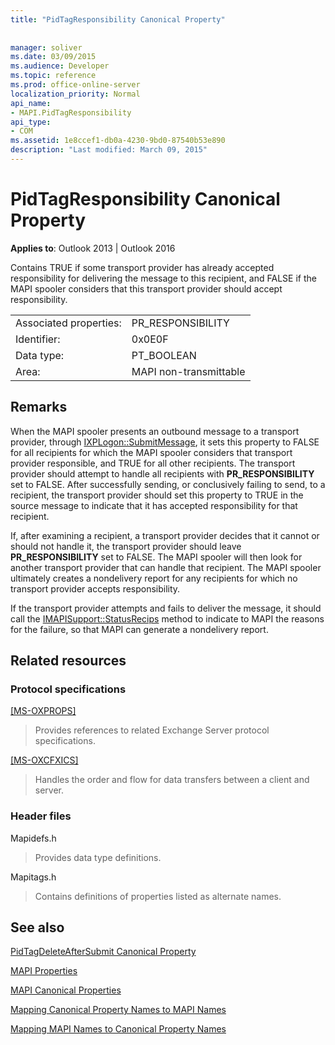 ```yaml
---
title: "PidTagResponsibility Canonical Property"
 
 
manager: soliver
ms.date: 03/09/2015
ms.audience: Developer
ms.topic: reference
ms.prod: office-online-server
localization_priority: Normal
api_name:
- MAPI.PidTagResponsibility
api_type:
- COM
ms.assetid: 1e8ccef1-db0a-4230-9bd0-87540b53e890
description: "Last modified: March 09, 2015"
---
```


# PidTagResponsibility Canonical Property

  
  
**Applies to**: Outlook 2013 | Outlook 2016 
  
Contains TRUE if some transport provider has already accepted responsibility for delivering the message to this recipient, and FALSE if the MAPI spooler considers that this transport provider should accept responsibility.
  
|||
|:-----|:-----|
|Associated properties:  <br/> |PR_RESPONSIBILITY  <br/> |
|Identifier:  <br/> |0x0E0F  <br/> |
|Data type:  <br/> |PT_BOOLEAN  <br/> |
|Area:  <br/> |MAPI non-transmittable  <br/> |
   
## Remarks

When the MAPI spooler presents an outbound message to a transport provider, through [IXPLogon::SubmitMessage](ixplogon-submitmessage.md), it sets this property to FALSE for all recipients for which the MAPI spooler considers that transport provider responsible, and TRUE for all other recipients. The transport provider should attempt to handle all recipients with **PR_RESPONSIBILITY** set to FALSE. After successfully sending, or conclusively failing to send, to a recipient, the transport provider should set this property to TRUE in the source message to indicate that it has accepted responsibility for that recipient. 
  
If, after examining a recipient, a transport provider decides that it cannot or should not handle it, the transport provider should leave **PR_RESPONSIBILITY** set to FALSE. The MAPI spooler will then look for another transport provider that can handle that recipient. The MAPI spooler ultimately creates a nondelivery report for any recipients for which no transport provider accepts responsibility. 
  
If the transport provider attempts and fails to deliver the message, it should call the [IMAPISupport::StatusRecips](imapisupport-statusrecips.md) method to indicate to MAPI the reasons for the failure, so that MAPI can generate a nondelivery report. 
  
## Related resources

### Protocol specifications

[[MS-OXPROPS]](http://msdn.microsoft.com/library/f6ab1613-aefe-447d-a49c-18217230b148%28Office.15%29.aspx)
  
> Provides references to related Exchange Server protocol specifications.
    
[[MS-OXCFXICS]](http://msdn.microsoft.com/library/b9752f3d-d50d-44b8-9e6b-608a117c8532%28Office.15%29.aspx)
  
> Handles the order and flow for data transfers between a client and server.
    
### Header files

Mapidefs.h
  
> Provides data type definitions.
    
Mapitags.h
  
> Contains definitions of properties listed as alternate names.
    
## See also



[PidTagDeleteAfterSubmit Canonical Property](pidtagdeleteaftersubmit-canonical-property.md)


[MAPI Properties](mapi-properties.md)
  
[MAPI Canonical Properties](mapi-canonical-properties.md)
  
[Mapping Canonical Property Names to MAPI Names](mapping-canonical-property-names-to-mapi-names.md)
  
[Mapping MAPI Names to Canonical Property Names](mapping-mapi-names-to-canonical-property-names.md)

